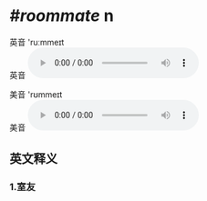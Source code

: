 # ***\#roommate*** n
英音 'ruːmmeɪt  
英音
<audio src="./media/roommate1_AAC.aac" controls="controls"></audio>

美音 'rʊmmeɪt  
美音
<audio src="./media/roommate2_AAC.aac" controls="controls"></audio>



  

英文释义
---
### 1.**室友**  


